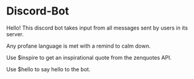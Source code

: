 # Discord-Bot

Hello! This discord bot takes input from all messages sent by users in its server.

Any profane language is met with a remind to calm down.

Use $inspire to get an inspirational quote from the zenquotes API.

Use $hello to say hello to the bot.
